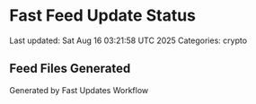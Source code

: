 # Fast Feed Update Status
Last updated: Sat Aug 16 03:21:58 UTC 2025
Categories: crypto

## Feed Files Generated

Generated by Fast Updates Workflow

